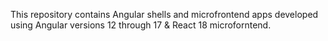This repository contains Angular shells and microfrontend apps developed using Angular versions 12 through 17 & React 18 microforntend.
